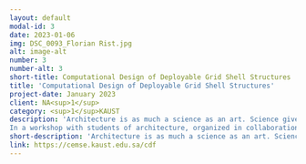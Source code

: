 ```yaml
---
layout: default
modal-id: 3
date: 2023-01-06
img: DSC_0093_Florian Rist.jpg
alt: image-alt
number: 3
number-alt: 3 
short-title: Computational Design of Deployable Grid Shell Structures
title: 'Computational Design of Deployable Grid Shell Structures'
project-date: January 2023
client: NA<sup>1</sup>
category: <sup>1</sup>KAUST
description: 'Architecture is as much a science as an art. Science gives freedom to design. It enables performant structures, fluid spaces, more expressive forms, and sustainable and ultimately more beautiful buildings. This link is especially visible in high-performance lightweight constructions like grid shells. It takes design skills and intuition as well as rational computational finding and simulation tools to successfully design these elegant, light structures. 
In a workshop with students of architecture, organized in collaboration with KAUST Academy, we explored new deployable grid shell structures. The results of this workshop are presented by the participants.'
short-description: 'Architecture is as much a science as an art. Science gives freedom to design. It enables performant structures, fluid spaces, more expressive forms, and sustainable and ultimately more beautiful buildings'
link: https://cemse.kaust.edu.sa/cdf
---
```


